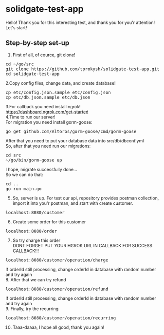 # solidgate-test-app
Hello! Thank you for this interesting test, and thank you for you'r attention! Let's start!
## Step-by-step set-up
1. First of all, of cource, git clone!
<pre>
cd ~/go/src
git clone https://github.com/tprokysh/solidgate-test-app.git
cd solidgate-test-app
</pre>
2.Copy config files, change data, and create database!
<pre>
cp etc/config.json.sample etc/config.json
cp etc/db.json.sample etc/db.json
</pre>
3.For callback you need install ngrok! <br>
https://dashboard.ngrok.com/get-started <br>
4.Time to run our server! <br>
For migration you need install gorm-goose:
<pre>
go get github.com/Altoros/gorm-goose/cmd/gorm-goose
</pre>
After that you need to put your database data into src/db/dbconf.yml <br>
So, after that you need run our migrations:
<pre>
cd src
~/go/bin/gorm-goose up
</pre>
I hope, migrate successfully done... <br>
So we can do that:
<pre>
cd ..
go run main.go
</pre>
5. So, server is up. For test our api, repository provides postman collection, import it into you'r postman, and start with create customer. <br>
<pre>
localhost:8080/customer
</pre>
6. Create some order for this customer <br>
<pre>
localhost:8080/order
</pre>
7. So try charge this order <br>
DONT FORGET PUT YOUR HGROK URL IN CALLBACK FOR SUCCESS CALLBACK!!!
<pre>
localhost:8080/customer/operation/charge
</pre>
If orderId still processing, change orderId in database with random number and try again <br>
8. After that we can try refund
<pre>
localhost:8080/customer/operation/refund
</pre>
If orderId still processing, change orderId in database with random number and try again <br>
9. Finally, try the recurring
<pre>
localhost:8080/customer/operation/recurring
</pre>
10. Taaa-daaaa, I hope all good, thank you again!
